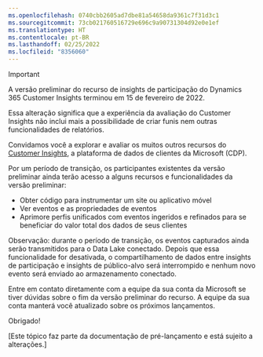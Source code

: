 ```yaml
---
ms.openlocfilehash: 0740cbb2605ad7dbe81a54658da9361c7f31d3c1
ms.sourcegitcommit: 73cb021760516729e696c9a90731304d92e0e1ef
ms.translationtype: HT
ms.contentlocale: pt-BR
ms.lasthandoff: 02/25/2022
ms.locfileid: "8356060"
---
```


> [!IMPORTANT]
> A versão preliminar do recurso de insights de participação do Dynamics 365 Customer Insights terminou em 15 de fevereiro de 2022.  
>
>Essa alteração significa que a experiência da avaliação do Customer Insights não inclui mais a possibilidade de criar funis nem outras funcionalidades de relatórios.
>
> Convidamos você a explorar e avaliar os muitos outros recursos do [Customer Insights](https://dynamics.microsoft.com/ai/customer-insights/), a plataforma de dados de clientes da Microsoft (CDP).    
>  
> Por um período de transição, os participantes existentes da versão preliminar ainda terão acesso a alguns recursos e funcionalidades da versão preliminar:
> 
> - Obter código para instrumentar um site ou aplicativo móvel 
> - Ver eventos e as propriedades de eventos 
> - Aprimore perfis unificados com eventos ingeridos e refinados para se beneficiar do valor total dos dados de seus clientes
>  
> Observação: durante o período de transição, os eventos capturados ainda serão transmitidos para o Data Lake conectado. Depois que essa funcionalidade for desativada, o compartilhamento de dados entre insights de participação e insights de público-alvo será interrompido e nenhum novo evento será enviado ao armazenamento conectado.
>
> Entre em contato diretamente com a equipe da sua conta da Microsoft se tiver dúvidas sobre o fim da versão preliminar do recurso. A equipe da sua conta manterá você atualizado sobre os próximos lançamentos. 
>
>Obrigado!


[Este tópico faz parte da documentação de pré-lançamento e está sujeito a alterações.]
